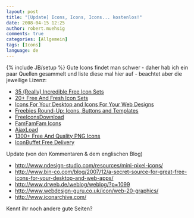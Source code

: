 ```yaml
---
layout: post
title: "[Update] Icons, Icons, Icons... kostenlos!"
date: 2008-04-15 12:25
author: robert.muehsig
comments: true
categories: [Allgemein]
tags: [Icons]
language: de
---
```

{% include JB/setup %}
Gute Icons findet man schwer - daher hab ich ein paar Quellen gesammelt und liste diese mal hier auf - beachtet aber die jeweilige Lizenz:
<ul>
	<li><a href="http://www.smashingmagazine.com/2008/03/06/35-really-incredible-free-icon-sets/">35 (Really) Incredible Free Icon Sets</a></li>
	<li><a href="http://www.smashingmagazine.com/2007/08/25/20-free-and-fresh-icon-sets/">20+ Free And Fresh Icon Sets</a></li>
	<li><a href="http://www.smashingmagazine.com/2007/11/29/icons-for-your-desktop-and-icons-for-your-web-designs/">Icons For Your Desktop and Icons For Your Web Designs</a></li>
	<li><a href="http://www.smashingmagazine.com/2007/05/24/freebies-round-up-icons-buttons-and-templates/">Freebies Round-Up: Icons, Buttons and Templates</a></li>
	<li><a href="http://www.freeiconsdownload.com/">FreeIconsDownload</a></li>
	<li><a href="http://famfamfam.com/lab/icons/">FamFamFam Icons</a></li>
	<li><a href="http://www.ajaxload.info/">AjaxLoad</a></li>
	<li><a href="http://www.webresourcesdepot.com/1300-free-and-quality-png-icons/">1300+ Free And Quality PNG Icons</a></li>
	<li><a href="http://www.iconbuffet.com/freedelivery/packages">IconBuffet Free Delivery</a></li>
</ul>
Update (von den Kommentaren  &amp; dem englischen Blog)
<ul>
	<li><a href="http://www.ndesign-studio.com/resources/mini-pixel-icons/" title="Mini Pixel">http://www.ndesign-studio.com/resources/mini-pixel-icons/</a></li>
	<li><a href="http://www.bin-co.com/blog/2007/12/a-secret-source-for-great-free-icons-for-your-desktop-and-web-apps/" title="Icons">http://www.bin-co.com/blog/2007/12/a-secret-source-for-great-free-icons-for-your-desktop-and-web-apps/</a></li>
	<li><a href="http://www.drweb.de/weblog/weblog/?p=1099" title="Dr. Web">http://www.drweb.de/weblog/weblog/?p=1099</a></li>
	<li><a href="http://www.webdesign-guru.co.uk/icon/web-20-graphics/" title="Web 2.0">http://www.webdesign-guru.co.uk/icon/web-20-graphics/</a></li>
	<li><a href="http://www.iconarchive.com/" title="Icon Archive">http://www.iconarchive.com/</a></li>
</ul>
Kennt ihr noch andere gute Seiten?

